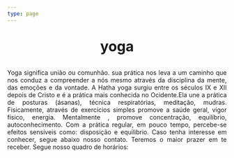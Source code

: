 ```yaml
---
type: page
---
```



<p style=" font-size:24pt; font-weight:bold; text-align:center ">yoga </p> 

<p style="text-align:justify"> 
 Yoga significa união ou comunhão. sua prática nos leva a um caminho que nos conduz a compreender a nós mesmo através da disciplina da mente, das emoções e da vontade.
A Hatha yoga surgiu entre os séculos IX e XII depois de Cristo e é a prática mais conhecida no Ocidente.Ela une a prática de posturas (ásanas), técnica respiratórias, meditação, mudras.
Fisicamente, através de exercícios simples promove a saúde geral, vigor físico, energia. Mentalmente , promove concentração, equilíbrio, autoconhecimento.
Com a prática regular, em pouco tempo, percebe-se efeitos sensíveis como: disposição e equilibrio.
Caso tenha interesse em conhecer, segue abaixo nosso contato. Teremos o maior prazer em te receber.
Segue nosso quadro de horários:
  
 </p>
